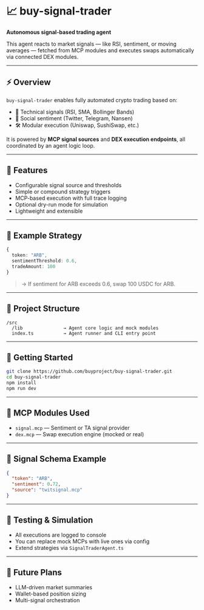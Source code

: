 # 📈 buy-signal-trader

**Autonomous signal-based trading agent**

This agent reacts to market signals — like RSI, sentiment, or moving averages — fetched from MCP modules and executes swaps automatically via connected DEX modules.

---

## ⚡ Overview

`buy-signal-trader` enables fully automated crypto trading based on:

- 🧠 Technical signals (RSI, SMA, Bollinger Bands)
- 💬 Social sentiment (Twitter, Telegram, Nansen)
- 🛠 Modular execution (Uniswap, SushiSwap, etc.)

It is powered by **MCP signal sources** and **DEX execution endpoints**, all coordinated by an agent logic loop.

---

## 🧠 Features

- Configurable signal source and thresholds
- Simple or compound strategy triggers
- MCP-based execution with full trace logging
- Optional dry-run mode for simulation
- Lightweight and extensible

---

## 💼 Example Strategy

```ts
{
  token: "ARB",
  sentimentThreshold: 0.6,
  tradeAmount: 100
}
```

> → If sentiment for ARB exceeds 0.6, swap 100 USDC for ARB.

---

## 📂 Project Structure

```
/src
  /lib               → Agent core logic and mock modules
  index.ts           → Agent runner and CLI entry point
```

---

## 🚀 Getting Started

```bash
git clone https://github.com/buyproject/buy-signal-trader.git
cd buy-signal-trader
npm install
npm run dev
```

---

## 📡 MCP Modules Used

- `signal.mcp` — Sentiment or TA signal provider
- `dex.mcp` — Swap execution engine (mocked or real)

---

## 📜 Signal Schema Example

```json
{
  "token": "ARB",
  "sentiment": 0.72,
  "source": "twitsignal.mcp"
}
```

---

## 🧪 Testing & Simulation

- All executions are logged to console
- You can replace mock MCPs with live ones via config
- Extend strategies via `SignalTraderAgent.ts`

---

## 🔄 Future Plans

- LLM-driven market summaries
- Wallet-based position sizing
- Multi-signal orchestration

